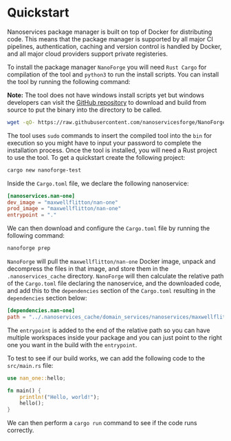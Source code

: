 
# Quickstart

Nanoservices package manager is built on top of Docker for distributing code. This means that the package manager is
supported by all major CI pipelines, authentication, caching and version control is handled by Docker, and all major
cloud providers support private registeries.

To install the package manager `NanoForge` you will need `Rust Cargo` for compilation of the tool and `python3` to
run the install scripts. You can install the tool by running the following command:

**Note:** The tool does not have windows install scripts yet but windows developers can visit the 
[GitHub repository](https://github.com/nanoservicesforge/NanoForge) to download and build from source
to put the binary into the directory to be called.

```bash
wget -qO- https://raw.githubusercontent.com/nanoservicesforge/NanoForge/main/scripts/install.py | python3
```

The tool uses `sudo` commands to insert the compiled tool into the `bin` for execution so you might have to
input your password to complete the installation process. Once the tool is installed, you will need a Rust
project to use the tool. To get a quickstart create the following project:

```bash
cargo new nanoforge-test
```

Inside the `Cargo.toml` file, we declare the following nanoservice:

```toml
[nanoservices.nan-one]
dev_image = "maxwellflitton/nan-one"
prod_image = "maxwellflitton/nan-one"
entrypoint = "."
```

We can then download and configure the `Cargo.toml` file by running the following command:

```bash
nanoforge prep
```

`NanoForge` will pull the `maxwellflitton/nan-one` Docker image, unpack and decompress 
the files in that image, and store them in the `.nanoservices_cache` directory. `NanoForge` will then calculate
the relative path of the `Cargo.toml` file declaring the nanoservice, and the downloaded code, and add this to
the `dependencies` section of the `Cargo.toml` resulting in the `dependencies` section below:

```toml
[dependencies.nan-one]
path = "../.nanoservices_cache/domain_services/nanoservices/maxwellflitton_nan-one/."
```

The `entrypoint` is added to the end of the relative path so you can have multiple workspaces inside your package
and you can just point to the right one you want in the build with the `entrypoint`.

To test to see if our build works, we can add the following code to the `src/main.rs` file:

```rust
use nan_one::hello;

fn main() {
    println!("Hello, world!");
    hello();
}
```

We can then perform a `cargo run` command to see if the code runs correctly.
